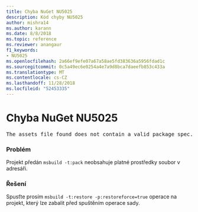 ```yaml
---
title: Chyba NuGet NU5025
description: Kód chyby NU5025
author: mishra14
ms.author: karann
ms.date: 8/8/2018
ms.topic: reference
ms.reviewer: anangaur
f1_keywords:
- NU5025
ms.openlocfilehash: 2a66ef9efe07a67a58ae5fd383636a5956fdad1c
ms.sourcegitcommit: 0c5a49ec6e0254a4e7a9d8bca7daeefb853c433a
ms.translationtype: MT
ms.contentlocale: cs-CZ
ms.lasthandoff: 11/28/2018
ms.locfileid: "52453335"
---
```

# <a name="nuget-error-nu5025"></a>Chyba NuGet NU5025
<pre>The assets file found does not contain a valid package spec. Try restoring the project again. The location of the assets file is F:\project\obj\project.assets.json.</pre>

### <a name="issue"></a>Problém

Projekt předán `msbuild -t:pack` neobsahuje platné prostředky soubor v adresáři.


### <a name="solution"></a>Řešení

Spusťte prosím `msbuild -t:restore -p:restoreforce=true` operace na projekt, který lze zabalit před spuštěním operace sady.

